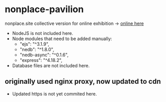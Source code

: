 # nonplace-pavilion
nonplace.site collective version for online exhibition -> [online here](https://nonplace.site)

- NodeJS is not included here.
- Node modules that need to be added manually:
  - "ejs": "^3.1.9",
  - "nedb": "^1.8.0",
  - "nedb-async": "^0.1.6",
  - "express": "^4.18.2",
- Database files are not included here.

## originally used nginx proxy, now updated to cdn 
- Updated https is not yet commited here.

